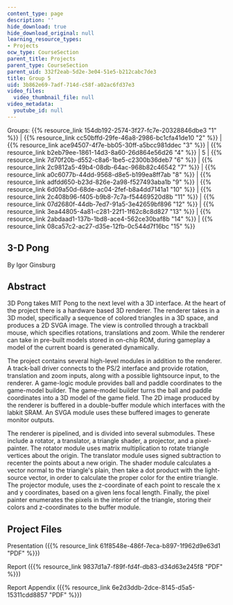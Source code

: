 ```yaml
---
content_type: page
description: ''
hide_download: true
hide_download_original: null
learning_resource_types:
- Projects
ocw_type: CourseSection
parent_title: Projects
parent_type: CourseSection
parent_uid: 332f2eab-5d2e-3e04-51e5-b212cabc7de3
title: Group 5
uid: 3b862e69-7adf-714d-c58f-a02ac6fd37e3
video_files:
  video_thumbnail_file: null
video_metadata:
  youtube_id: null
---
```


Groups: {{% resource_link 154db192-2574-3f27-fc7e-20328846dbe3 "1" %}} | {{% resource_link cc50bffd-29fe-46a8-2986-bc1cfa41de10 "2" %}} | {{% resource_link ace94507-4f7e-bb05-30ff-a5bcc981ddec "3" %}} | {{% resource_link b2eb79ee-1861-14d3-8a60-26d864e56d26 "4" %}} | 5 | {{% resource_link 7d70f20b-d552-c8a6-1be5-c2300b36deb7 "6" %}} | {{% resource_link 2c9812a5-49b4-08db-64ac-968b82c46542 "7" %}} | {{% resource_link a0c6077b-44dd-9568-d8e5-b199ea8ff7ab "8" %}} | {{% resource_link adfdd650-b23d-826e-2a98-f527493aba1b "9" %}} | {{% resource_link 6d09a50d-68de-ac04-2fef-b8a4dd7141a1 "10" %}} | {{% resource_link 2c408b96-f405-b9b8-7c7a-f54469520d8b "11" %}} | {{% resource_link 07d2680f-44db-7ed7-91a5-3e42659bf896 "12" %}} | {{% resource_link 3ea44805-4a81-c281-22f1-1f62c8c8d827 "13" %}} | {{% resource_link 2abdaad1-137b-1bd8-ace4-562ce30baf8b "14" %}} | {{% resource_link 08ca57c2-ac27-d35e-12fb-0c544d7f16bc "15" %}}

3-D Pong
--------

By Igor Ginsburg

Abstract
--------

3D Pong takes MIT Pong to the next level with a 3D interface. At the heart of the project there is a hardware based 3D renderer. The renderer takes in a 3D model, specifically a sequence of colored triangles in a 3D space, and produces a 2D SVGA image. The view is controlled through a trackball mouse, which specifies rotations, translations and zoom. While the renderer can take in pre-built models stored in on-chip ROM, during gameplay a model of the current board is generated dynamically.

The project contains several high-level modules in addition to the renderer. A track-ball driver connects to the PS/2 interface and provide rotation, translation and zoom inputs, along with a possible lightsource input, to the renderer. A game-logic module provides ball and paddle coordinates to the game-model builder. The game-model builder turns the ball and paddle coordinates into a 3D model of the game field. The 2D image produced by the renderer is buffered in a double-buffer module which interfaces with the labkit SRAM. An SVGA module uses these buffered images to generate monitor outputs.

The renderer is pipelined, and is divided into several submodules. These include a rotator, a translator, a triangle shader, a projector, and a pixel-painter. The rotator module uses matrix multiplication to rotate triangle vertices about the origin. The translator module uses signed subtraction to recenter the points about a new origin. The shader module calculates a vector normal to the triangle's plain, then take a dot product with the light-source vector, in order to calculate the proper color for the entire triangle. The projector module, uses the z-coordinate of each point to rescale the x and y coordinates, based on a given lens focal length. Finally, the pixel painter enumerates the pixels in the interior of the triangle, storing their colors and z-coordinates to the buffer module.

Project Files
-------------

Presentation ({{% resource_link 61f8548e-486f-7eca-b897-1f962d9e63d1 "PDF" %}})

Report ({{% resource_link 9837d1a7-f89f-fd4f-db83-d34d63e245f8 "PDF" %}})

Report Appendix ({{% resource_link 6e2d3ddb-2dce-8145-d5a5-15311cdd8857 "PDF" %}})